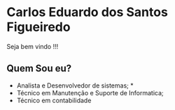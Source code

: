 # Carlos Eduardo dos Santos Figueiredo

Seja bem vindo !!!

## Quem Sou eu?

* Analista e Desenvolvedor de sistemas;
  * 
* Técnico em Manutenção e Suporte  de  Informatica;
* Técnico em  contabilidade

 

